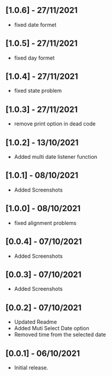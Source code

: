 ## [1.0.6] - 27/11/2021

* fixed date formet

## [1.0.5] - 27/11/2021

* fixed day formet

## [1.0.4] - 27/11/2021

* fixed state problem

## [1.0.3] - 27/11/2021

* remove print option in dead code

## [1.0.2] - 13/10/2021

* Added multi date listener function

## [1.0.1] - 08/10/2021

* Added Screenshots

## [1.0.0] - 08/10/2021

* fixed alignment problems

## [0.0.4] - 07/10/2021

* Added Screenshots

## [0.0.3] - 07/10/2021

* Added Screenshots

## [0.0.2] - 07/10/2021

* Updated Readme 
* Added Muti Select Date option
* Removed time from the selected date


## [0.0.1] - 06/10/2021

* Initial release.
